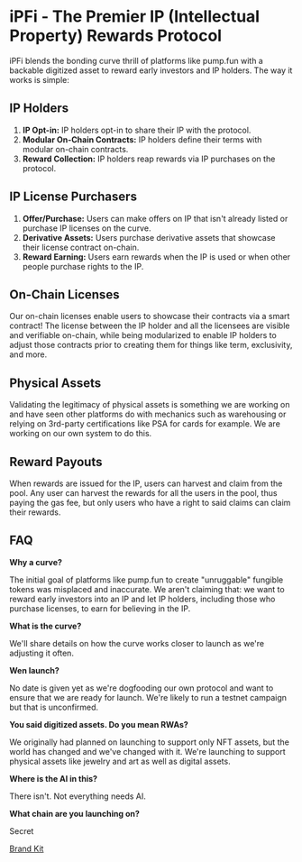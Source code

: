 # iPFi - The Premier IP (Intellectual Property) Rewards Protocol

iPFi blends the bonding curve thrill of platforms like pump.fun with a backable digitized asset to reward early investors and IP holders. The way it works is simple:

## IP Holders

1.  **IP Opt-in:** IP holders opt-in to share their IP with the protocol.
2.  **Modular On-Chain Contracts:** IP holders define their terms with modular on-chain contracts.
3.  **Reward Collection:** IP holders reap rewards via IP purchases on the protocol.

## IP License Purchasers

1.  **Offer/Purchase:** Users can make offers on IP that isn't already listed or purchase IP licenses on the curve.
2.  **Derivative Assets:** Users purchase derivative assets that showcase their license contract on-chain.
3.  **Reward Earning:** Users earn rewards when the IP is used or when other people purchase rights to the IP.

## On-Chain Licenses

Our on-chain licenses enable users to showcase their contracts via a smart contract! The license between the IP holder and all the licensees are visible and verifiable on-chain, while being modularized to enable IP holders to adjust those contracts prior to creating them for things like term, exclusivity, and more.

## Physical Assets

Validating the legitimacy of physical assets is something we are working on and have seen other platforms do with mechanics such as warehousing or relying on 3rd-party certifications like PSA for cards for example. We are working on our own system to do this.

## Reward Payouts

When rewards are issued for the IP, users can harvest and claim from the pool. Any user can harvest the rewards for all the users in the pool, thus paying the gas fee, but only users who have a right to said claims can claim their rewards.

## FAQ

**Why a curve?**

The initial goal of platforms like pump.fun to create "unruggable" fungible tokens was misplaced and inaccurate. We aren't claiming that: we want to reward early investors into an IP and let IP holders, including those who purchase licenses, to earn for believing in the IP.

**What is the curve?**

We'll share details on how the curve works closer to launch as we're adjusting it often.

**Wen launch?**

No date is given yet as we're dogfooding our own protocol and want to ensure that we are ready for launch. We're likely to run a testnet campaign but that is unconfirmed.

**You said digitized assets. Do you mean RWAs?**

We originally had planned on launching to support only NFT assets, but the world has changed and we've changed with it. We're launching to support physical assets like jewelry and art as well as digital assets.

**Where is the AI in this?**

There isn't. Not everything needs AI.

**What chain are you launching on?**

Secret

[Brand Kit](https://github.com/Odds-and-Ends-LLC/ipfi-docs/tree/main/IPFI_Brand_Kit)
